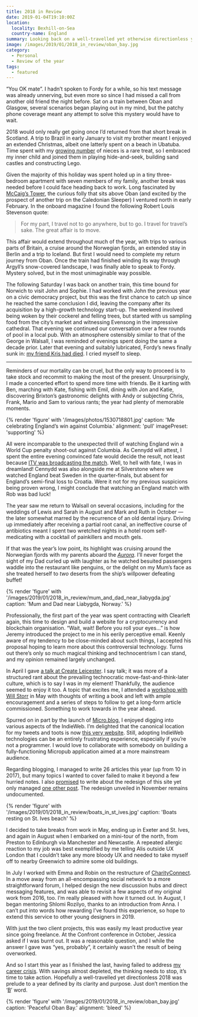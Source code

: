 ```yaml
---
title: 2018 in Review
date: 2019-01-04T19:10:00Z
location:
  locality: Bexhill-on-Sea
  country-name: England
summary: Looking back on a well-travelled yet otherwise directionless year.
image: /images/2019/01/2018_in_review/oban_bay.jpg
category:
  - Personal
  - Review of the year
tags:
  - featured
---
```

“You OK mate”. I hadn’t spoken to Fordy for a while, so his text message was already unnerving, but even more so since I had missed a call from another old friend the night before. Sat on a train between Oban and Glasgow, several scenarios began playing out in my mind, but the patchy phone coverage meant any attempt to solve this mystery would have to wait.

2018 would only really get going once I’d returned from that short break in Scotland. A trip to Brazil in early January to visit my brother meant I enjoyed an extended Christmas, albeit one latterly spent on a beach in Ubatuba. Time spent with my [growing number][1] of nieces is a rare treat, so I embraced my inner child and joined them in playing hide-and-seek, building sand castles and constructing Lego.

Given the majority of this holiday was spent holed up in a tiny three-bedroom apartment with seven members of my family, another break was needed before I could face heading back to work. Long fascinated by [McCaig’s Tower][2], the curious folly that sits above Oban (and excited by the prospect of another trip on the Caledonian Sleeper) I ventured north in early February. In the onboard magazine I found the following Robert Louis Stevenson quote:

> For my part, I travel not to go anywhere, but to go. I travel for travel’s sake. The great affair is to move.

This affair would extend throughout much of the year, with trips to various parts of Britain, a cruise around the Norwegian fjords, an extended stay in Berlin and a trip to Iceland. But first I would need to complete my return journey from Oban. Once the train had finished winding its way through Argyll’s snow-covered landscape, I was finally able to speak to Fordy. Mystery solved, but in the most unimaginable way possible.

The following Saturday I was back on another train, this time bound for Norwich to visit John and Sophie. I had worked with John the previous year on a civic democracy project, but this was the first chance to catch up since he reached the same conclusion I did, leaving the company after its acquisition by a high-growth technology start-up. The weekend involved being woken by their cockerel and felling trees, but started with us sampling food from the city’s market and witnessing Evensong in the impressive cathedral. That evening we continued our conversation over a few rounds of pool in a local pub. With an atmosphere ostensibly similar to that of the George in Walsall, I was reminded of evenings spent doing the same a decade prior. Later that evening and suitably lubricated, Fordy’s news finally sunk in: [my friend Kris had died][3]. I cried myself to sleep.

* * *

Reminders of our mortality can be cruel, but the only way to proceed is to take stock and recommit to making the most of the present. Unsurprisingly, I made a concerted effort to spend more time with friends. Be it karting with Ben, marching with Kate, fishing with Emil, dining with Jon and Katie, discovering Brixton’s gastronomic delights with Andy or subjecting Chris, Frank, Mario and Sam to various rants; the year had plenty of memorable moments.

{% render 'figure' with '/images/photos/1530718801.jpg'
  caption: 'Me celebrating England’s win against Columbia.'
  alignment: 'pull'
  imagePreset: 'supporting'
%}

All were incomparable to the unexpected thrill of watching England win a World Cup penalty shoot-out against Columbia. As Cennydd will attest, I spent the entire evening convinced fate would decide the result, not least because [ITV was broadcasting the match][4]. Well, to hell with fate, I was in dreamland! Cennydd was also alongside me at Silverstone where we watched England beat Sweden in the quarter-finals, but absent for England’s semi-final loss to Croatia. Were it not for my previous suspicions being proven wrong, I might conclude that watching an England match with Rob was bad luck!

The year saw me return to Walsall on several occasions, including for the weddings of Lewis and Sarah in August and Mark and Ruth in October — the later somewhat marred by the recurrence of an old dental injury. Driving up immediately after receiving a partial root canal, an ineffective course of antibiotics meant I spent two wretched nights in a hotel room self-medicating with a cocktail of painkillers and mouth gels.

If that was the year’s low point, its highlight was cruising around the Norwegian fjords with my parents aboard the [<cite>Aurora</cite>][5]. I’ll never forget the sight of my Dad curled up with laughter as he watched besuited passengers waddle into the restaurant like penguins, or the delight on my Mum’s face as she treated herself to *two* deserts from the ship’s willpower defeating buffet!

{% render 'figure' with '/images/2019/01/2018_in_review/mum_and_dad_near_liabygda.jpg'
  caption: 'Mum and Dad near Liabygda, Norway.'
%}

Professionally, the first part of the year was spent contracting with Clearleft again, this time to design and build a website for a cryptocurrency and blockchain organisation. “Wait, wait! Before you roll your eyes…” is how Jeremy introduced the project to me in his eerily perceptive email. Keenly aware of my tendency to be close-minded about such things, I accepted his proposal hoping to learn more about this controversial technology. Turns out there’s only so much magical thinking and technocentrism I can stand, and my opinion remained largely unchanged.

In April I gave [a talk at Create Leicester][6]. I say talk; it was more of a structured rant about the prevailing technocratic move-fast-and-think-later culture, which is to say I was in my element! Thankfully, the audience seemed to enjoy it too. A topic that excites me, I attended a [workshop with Will Storr][7] in May with thoughts of writing a book and left with ample encouragement and a series of steps to follow to get a long-form article commissioned. Something to work towards in the year ahead.

Spurred on in part by the launch of [Micro.blog][8], I enjoyed digging into various aspects of the IndieWeb. I’m delighted that the canonical location for my tweets and toots is now [this very website][9]. Still, adopting IndieWeb technologies can be an entirely frustrating experience, especially if you’re not a programmer. I would love to collaborate with somebody on building a fully-functioning Micropub application aimed at a more mainstream audience.

Regarding blogging, I managed to write 26 articles this year (up from 10 in 2017), but many topics I wanted to cover failed to make it beyond a few hurried notes. I also [promised][10] to write about the redesign of this site yet only managed [one other post][11]. The redesign unveiled in November remains undocumented.

{% render 'figure' with '/images/2019/01/2018_in_review/boats_in_st_ives.jpg'
  caption: 'Boats resting on St. Ives beach'
%}

I decided to take breaks from work in May, ending up in Exeter and St. Ives, and again in August when I embarked on a mini-tour of the north, from Preston to Edinburgh via Manchester and Newcastle. A repeated allergic reaction to my job was best exemplified by me telling Alis outside UX London that I couldn’t take any more bloody UX and needed to take myself off to nearby Greenwich to admire some old buildings.

In July I worked with Emma and Robin on the restructure of [CharityConnect][12]. In a move away from an all-encompassing social network to a more straightforward forum, I helped design the new discussion hubs and direct messaging features, and was able to revisit a few aspects of my original work from 2016, too. I’m really pleased with how it turned out. In August, I began mentoring Shlomi Rozilyo, thanks to an introduction from Anna. I can’t put into words how rewarding I’ve found this experience, so hope to extend this service to other young designers in 2019.

With just the two client projects, this was easily my least productive year since going freelance. At the Confront conference in October, Jessica asked if I was burnt out. It was a reasonable question, and I while the answer I gave was “yes, probably”, it certainly wasn’t the result of being overworked.

And so I start this year as I finished the last, having failed to address [my career crisis][13]. With savings almost depleted, the thinking needs to stop, it’s time to take action. Hopefully a well-travelled yet directionless 2018 was prelude to a year defined by its clarity and purpose. Just don’t mention the ‘[B][14]’ word.

{% render 'figure' with '/images/2019/01/2018_in_review/oban_bay.jpg'
  caption: 'Peaceful Oban Bay.'
  alignment: 'bleed'
%}

[1]: /notes/1536167280
[2]: https://en.wikipedia.org/wiki/McCaig%27s_Tower
[3]: /2018/02/kris_benbow
[4]: /2018/07/the_curse_of_itv
[5]: https://en.wikipedia.org/wiki/MV_Aurora_(2000)
[6]: /presentations/2018/04/create_leicester
[7]: https://www.theguardian.com/guardian-masterclasses/2015/jul/03/how-to-write-compelling-features-a-one-day-journalism-course-will-storr-journalism-course
[8]: https://micro.blog
[9]: /notes/
[10]: /2018/04/redesign
[11]: /2018/10/conundrum
[12]: https://www.charityconnect.co.uk
[13]: /2018/10/crisis
[14]: https://en.wikipedia.org/wiki/Brexit
